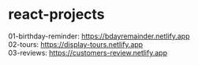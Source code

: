 # react-projects
01-birthday-reminder: https://bdayremainder.netlify.app             <br/>
02-tours:             https://display-tours.netlify.app             <br/>
03-reviews:           https://customers-review.netlify.app          <br/>
